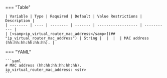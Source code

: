 <!--
  ~ Copyright (c) 2025 Arista Networks, Inc.
  ~ Use of this source code is governed by the Apache License 2.0
  ~ that can be found in the LICENSE file.
  -->
=== "Table"

    | Variable | Type | Required | Default | Value Restrictions | Description |
    | -------- | ---- | -------- | ------- | ------------------ | ----------- |
    | [<samp>ip_virtual_router_mac_address</samp>](## "ip_virtual_router_mac_address") | String |  |  |  | MAC address (hh:hh:hh:hh:hh:hh). |

=== "YAML"

    ```yaml
    # MAC address (hh:hh:hh:hh:hh:hh).
    ip_virtual_router_mac_address: <str>
    ```
